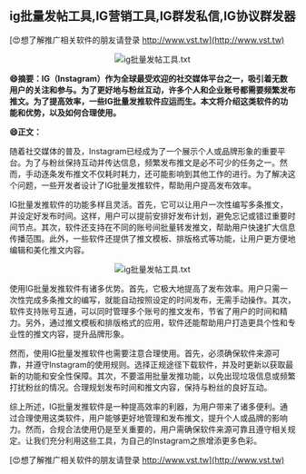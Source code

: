 ## **ig批量发帖工具,IG营销工具,IG群发私信,IG协议群发器**

[😍想了解推广相关软件的朋友请登录 http://www.vst.tw](http://www.vst.tw)

 <center><img src="https://vst.tw/MP4/tuiguang/png/1.png" alt="ig批量发帖工具.txt"></center>

**😄摘要：IG（Instagram）作为全球最受欢迎的社交媒体平台之一，吸引着无数用户的关注和参与。为了更好地与粉丝互动，许多个人和企业账号都需要频繁发布推文。为了提高效率，一些IG批量发推软件应运而生。本文将介绍这类软件的功能和优势，以及如何合理使用。**

**😄正文：**

随着社交媒体的普及，Instagram已经成为了一个展示个人或品牌形象的重要平台。为了与粉丝保持互动并传达信息，频繁发布推文是必不可少的任务之一。然而，手动逐条发布推文不仅耗时耗力，还可能影响到其他工作的进行。为了解决这个问题，一些开发者设计了IG批量发推软件，帮助用户提高发布效率。

IG批量发推软件的功能多样且灵活。首先，它可以让用户一次性编写多条推文，并设定好发布时间。这样，用户可以提前安排好发布计划，避免忘记或错过重要时间节点。其次，软件还支持在不同的账号间批量转发推文，帮助用户快速扩大信息传播范围。此外，一些软件还提供了推文模板、排版格式等功能，让用户更方便地编辑和美化推文内容。

 <center><img src="https://vst.tw/MP4/tuiguang/png/3.png" alt="ig批量发帖工具.txt"></center>

使用IG批量发推软件有诸多优势。首先，它极大地提高了发布效率。用户只需一次性完成多条推文的编写，就能自动按照设定的时间发布，无需手动操作。其次，软件支持账号互通，可以同时管理多个账号的推文发布，节省了用户的时间和精力。另外，通过推文模板和排版格式的应用，软件还能帮助用户打造更具个性和专业性的推文内容，提升品牌形象。

然而，使用IG批量发推软件也需要注意合理使用。首先，必须确保软件来源可靠，并遵守Instagram的使用规则。选择正规途径下载软件，并及时更新以获取最新的功能和安全性保障。其次，不要滥用批量发推功能，以免出现垃圾信息或频繁打扰粉丝的情况。合理规划发布时间和推文内容，保持与粉丝的良好互动。

综上所述，IG批量发推软件是一种提高效率的利器，为用户带来了诸多便利。通过合理使用这类软件，用户能够更好地管理和发布推文，提升个人或品牌的影响力。然而，合规合法使用仍是至关重要的，用户需确保软件来源可靠且遵守相关规定。让我们充分利用这些工具，为自己的Instagram之旅增添更多色彩。

[😍想了解推广相关软件的朋友请登录 http://www.vst.tw](http://www.vst.tw)




